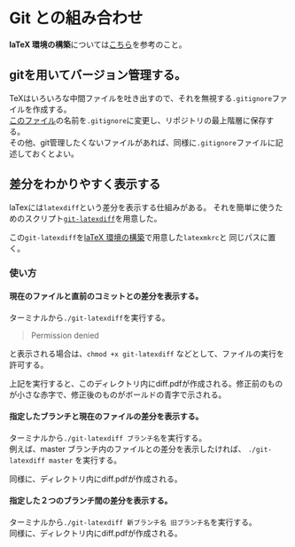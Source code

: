# Git との組み合わせ

**laTeX 環境の構築**については[こちら](get_started.md)を参考のこと。

## gitを用いてバージョン管理する。
TeXはいろいろな中間ファイルを吐き出すので、それを無視する`.gitignore`ファイルを作成する。  
[このファイル](gitignore)の名前を`.gitignore`に変更し、リポジトリの最上階層に保存する。  
その他、git管理したくないファイルがあれば、同様に`.gitignore`ファイルに記述しておくとよい。

## 差分をわかりやすく表示する
laTexには`latexdiff`という差分を表示する仕組みがある。
それを簡単に使うためのスクリプト[`git-latexdiff`](git-latexdiff)を用意した。

この`git-latexdiff`を[laTeX 環境の構築](get_started.md)で用意した`latexmkrc`と
同じパスに置く。

### 使い方
#### 現在のファイルと直前のコミットとの差分を表示する。
ターミナルから`./git-latexdiff`を実行する。  
> Permission denied  

と表示される場合は、`chmod +x git-latexdiff` などとして、ファイルの実行を許可する。

上記を実行すると、このディレクトリ内にdiff.pdfが作成される。修正前のものが小さな赤字で、修正後のものがボールドの青字で示される。


#### 指定したブランチと現在のファイルの差分を表示する。
ターミナルから`./git-latexdiff ブランチ名`を実行する。  
例えば、master ブランチ内のファイルとの差分を表示したければ、
`./git-latexdiff master`
を実行する。

同様に、ディレクトリ内にdiff.pdfが作成される。


#### 指定した２つのブランチ間の差分を表示する。
ターミナルから`./git-latexdiff 新ブランチ名 旧ブランチ名`を実行する。  
同様に、ディレクトリ内にdiff.pdfが作成される。
